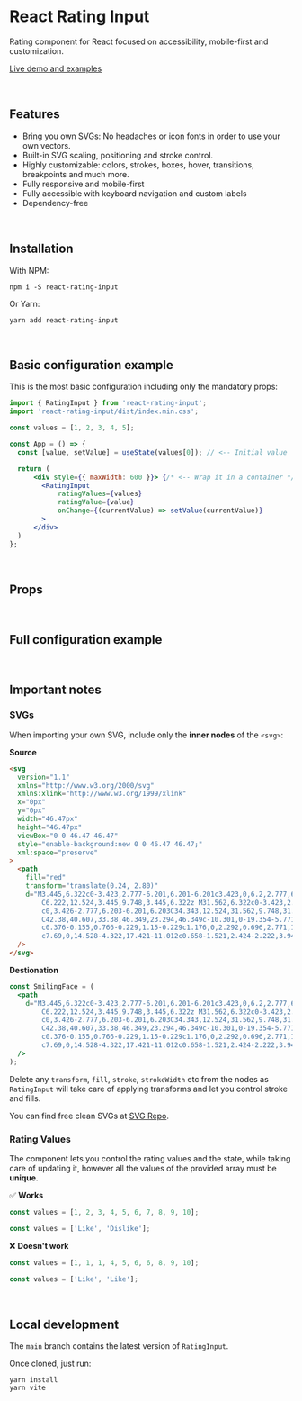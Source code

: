 # React Rating Input

Rating component for React focused on accessibility, mobile-first and customization.

[Live demo and examples](https://smastromattei.dev)

<br />

## Features

- Bring you own SVGs: No headaches or icon fonts in order to use your own vectors.
- Built-in SVG scaling, positioning and stroke control.
- Highly customizable: colors, strokes, boxes, hover, transitions, breakpoints and much more.
- Fully responsive and mobile-first
- Fully accessible with keyboard navigation and custom labels
- Dependency-free

<br />

## Installation

With NPM:

```console
npm i -S react-rating-input
```

Or Yarn:

```console
yarn add react-rating-input
```

<br />

## Basic configuration example

This is the most basic configuration including only the mandatory props:

```jsx
import { RatingInput } from 'react-rating-input';
import 'react-rating-input/dist/index.min.css';

const values = [1, 2, 3, 4, 5];

const App = () => {
  const [value, setValue] = useState(values[0]); // <-- Initial value

  return (
      <div style={{ maxWidth: 600 }}> {/* <-- Wrap it in a container */}
        <RatingInput
            ratingValues={values}
            ratingValue={value}
            onChange={(currentValue) => setValue(currentValue)}
        >
      </div>
  )
};
```

<br />

## Props

<br />

## Full configuration example

<br />

## Important notes

### SVGs

When importing your own SVG, include only the **inner nodes** of the `<svg>`:

**Source**

```html
<svg
  version="1.1"
  xmlns="http://www.w3.org/2000/svg"
  xmlns:xlink="http://www.w3.org/1999/xlink"
  x="0px"
  y="0px"
  width="46.47px"
  height="46.47px"
  viewBox="0 0 46.47 46.47"
  style="enable-background:new 0 0 46.47 46.47;"
  xml:space="preserve"
>
  <path
    fill="red"
    transform="translate(0.24, 2.80)"
    d="M3.445,6.322c0-3.423,2.777-6.201,6.201-6.201c3.423,0,6.2,2.777,6.2,6.201c0,3.426-2.777,6.203-6.2,6.203
		C6.222,12.524,3.445,9.748,3.445,6.322z M31.562,6.322c0-3.423,2.78-6.201,6.203-6.201s6.201,2.777,6.201,6.201
		c0,3.426-2.777,6.203-6.201,6.203C34.343,12.524,31.562,9.748,31.562,6.322z M46.223,31.72
		C42.38,40.607,33.38,46.349,23.294,46.349c-10.301,0-19.354-5.771-23.064-14.703c-0.636-1.53,0.089-3.286,1.62-3.922
		c0.376-0.155,0.766-0.229,1.15-0.229c1.176,0,2.292,0.696,2.771,1.851c2.777,6.685,9.655,11.004,17.523,11.004
		c7.69,0,14.528-4.322,17.421-11.012c0.658-1.521,2.424-2.222,3.943-1.562C46.181,28.433,46.881,30.199,46.223,31.72z"
  />
</svg>
```

**Destionation**

```jsx
const SmilingFace = (
  <path
    d="M3.445,6.322c0-3.423,2.777-6.201,6.201-6.201c3.423,0,6.2,2.777,6.2,6.201c0,3.426-2.777,6.203-6.2,6.203
        C6.222,12.524,3.445,9.748,3.445,6.322z M31.562,6.322c0-3.423,2.78-6.201,6.203-6.201s6.201,2.777,6.201,6.201
        c0,3.426-2.777,6.203-6.201,6.203C34.343,12.524,31.562,9.748,31.562,6.322z M46.223,31.72
        C42.38,40.607,33.38,46.349,23.294,46.349c-10.301,0-19.354-5.771-23.064-14.703c-0.636-1.53,0.089-3.286,1.62-3.922
        c0.376-0.155,0.766-0.229,1.15-0.229c1.176,0,2.292,0.696,2.771,1.851c2.777,6.685,9.655,11.004,17.523,11.004
        c7.69,0,14.528-4.322,17.421-11.012c0.658-1.521,2.424-2.222,3.943-1.562C46.181,28.433,46.881,30.199,46.223,31.72z"
  />
);
```

Delete any `transform`, `fill`, `stroke`, `strokeWidth` etc from the nodes as `RatingInput` will take care of applying transforms and let you control stroke and fills.

You can find free clean SVGs at [SVG Repo](https://www.svgrepo.com/).

### Rating Values

The component lets you control the rating values and the state, while taking care of updating it, however all the values of the provided array must be **unique**.

:white_check_mark: **Works**

```jsx
const values = [1, 2, 3, 4, 5, 6, 7, 8, 9, 10];
```

```jsx
const values = ['Like', 'Dislike'];
```

:x: **Doesn't work**

```jsx
const values = [1, 1, 1, 4, 5, 6, 6, 8, 9, 10];
```

```jsx
const values = ['Like', 'Like'];
```

<br />

## Local development

The `main` branch contains the latest version of `RatingInput`.

Once cloned, just run:

```console
yarn install
yarn vite
```
